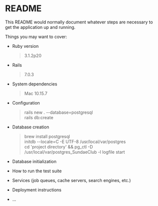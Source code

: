 # README

This README would normally document whatever steps are necessary to get the
application up and running.

Things you may want to cover:

* Ruby version
    > 3.1.2p20

* Rails
    > 7.0.3 

* System dependencies
    > Mac 10.15.7

* Configuration
   > rails new . --database=postgresql\
   > rails db:create

* Database creation
  > brew install postgresql\
  > initdb --locale=C -E UTF-8 /usr/local/var/postgres\
  > cd 'project directory' && pg_ctl -D /usr/local/var/postgres_SundaeClub -l logfile start

* Database initialization

* How to run the test suite

* Services (job queues, cache servers, search engines, etc.)

* Deployment instructions

* ...
